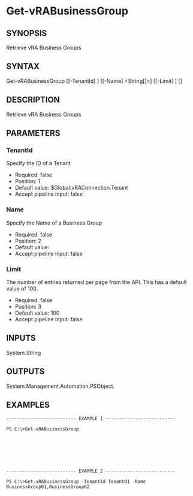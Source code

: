 # Get-vRABusinessGroup

## SYNOPSIS
    
Retrieve vRA Business Groups

## SYNTAX
 Get-vRABusinessGroup [[-TenantId] <String>] [[-Name] <String[]>] [[-Limit] <String>] [<CommonParameters>]    

## DESCRIPTION

Retrieve vRA Business Groups

## PARAMETERS


### TenantId

Specify the ID of a Tenant

* Required: false
* Position: 1
* Default value: $Global:vRAConnection.Tenant
* Accept pipeline input: false

### Name

Specify the Name of a Business Group

* Required: false
* Position: 2
* Default value: 
* Accept pipeline input: false

### Limit

The number of entries returned per page from the API. This has a default value of 100.

* Required: false
* Position: 3
* Default value: 100
* Accept pipeline input: false

## INPUTS

System.String

## OUTPUTS

System.Management.Automation.PSObject.

## EXAMPLES
```
-------------------------- EXAMPLE 1 --------------------------

PS C:\>Get-vRABusinessGroup







-------------------------- EXAMPLE 2 --------------------------

PS C:\>Get-vRABusinessGroup -TenantId Tenant01 -Name BusinessGroup01,BusinessGroup02
```


